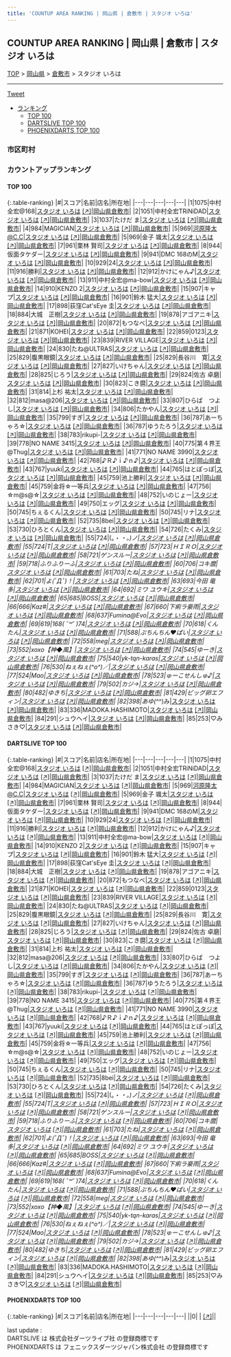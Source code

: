 ```yaml
---
title: 'COUNTUP AREA RANKING | 岡山県 | 倉敷市 | スタジオ いろは'
---
```

## COUNTUP AREA RANKING | 岡山県 | 倉敷市 | スタジオ いろは

[TOP](/darts/rank/) > [岡山県](/darts/rank/岡山県/) > [倉敷市](/darts/rank/岡山県/倉敷市/) > スタジオ いろは

___

<a href="https://twitter.com/share?ref_src=twsrc%5Etfw" data-text="COUNTUP AREA RANKING | 岡山県倉敷市スタジオ いろは" class="twitter-share-button" data-hashtags="DARTSLIVE,PHOENIXDARTS,darts,ダーツ" data-show-count="false">Tweet</a>

* [ランキング](#カウントアップランキング)
    * [TOP 100](#top-100)
    * [DARTSLIVE TOP 100](#dartslive-top-100)
    * [PHOENIXDARTS TOP 100](#phoenixdarts-top-100)

### 市区町村

<ul>

</ul>

### カウントアップランキング

#### TOP 100



{:.table-ranking}
|#|スコア|名前|店名|所在地|
|---|---|---|---|---|
|1|1075|<span class="rank-name-dl">中村全宏@168</span>|<a href="/darts/rank/shops/ce1db34ad1d59658fec1ae84bb28bd87.html">スタジオ いろは</a> <a href="https://search.dartslive.com/jp/shop/ce1db34ad1d59658fec1ae84bb28bd87">[↗]</a>|<a href="/darts/rank/岡山県/倉敷市">岡山県倉敷市</a>|
|2|1051|<span class="rank-name-dl">中村全宏TRiNiDAD</span>|<a href="/darts/rank/shops/ce1db34ad1d59658fec1ae84bb28bd87.html">スタジオ いろは</a> <a href="https://search.dartslive.com/jp/shop/ce1db34ad1d59658fec1ae84bb28bd87">[↗]</a>|<a href="/darts/rank/岡山県/倉敷市">岡山県倉敷市</a>|
|3|1037|<span class="rank-name-dl">たけだ ま</span>|<a href="/darts/rank/shops/ce1db34ad1d59658fec1ae84bb28bd87.html">スタジオ いろは</a> <a href="https://search.dartslive.com/jp/shop/ce1db34ad1d59658fec1ae84bb28bd87">[↗]</a>|<a href="/darts/rank/岡山県/倉敷市">岡山県倉敷市</a>|
|4|984|<span class="rank-name-dl">MAGICIAN</span>|<a href="/darts/rank/shops/ce1db34ad1d59658fec1ae84bb28bd87.html">スタジオ いろは</a> <a href="https://search.dartslive.com/jp/shop/ce1db34ad1d59658fec1ae84bb28bd87">[↗]</a>|<a href="/darts/rank/岡山県/倉敷市">岡山県倉敷市</a>|
|5|969|<span class="rank-name-dl">河原隆太@C.C</span>|<a href="/darts/rank/shops/ce1db34ad1d59658fec1ae84bb28bd87.html">スタジオ いろは</a> <a href="https://search.dartslive.com/jp/shop/ce1db34ad1d59658fec1ae84bb28bd87">[↗]</a>|<a href="/darts/rank/岡山県/倉敷市">岡山県倉敷市</a>|
|5|969|<span class="rank-name-dl">金子 颯太</span>|<a href="/darts/rank/shops/ce1db34ad1d59658fec1ae84bb28bd87.html">スタジオ いろは</a> <a href="https://search.dartslive.com/jp/shop/ce1db34ad1d59658fec1ae84bb28bd87">[↗]</a>|<a href="/darts/rank/岡山県/倉敷市">岡山県倉敷市</a>|
|7|961|<span class="rank-name-dl">栗林 賢司</span>|<a href="/darts/rank/shops/ce1db34ad1d59658fec1ae84bb28bd87.html">スタジオ いろは</a> <a href="https://search.dartslive.com/jp/shop/ce1db34ad1d59658fec1ae84bb28bd87">[↗]</a>|<a href="/darts/rank/岡山県/倉敷市">岡山県倉敷市</a>|
|8|944|<span class="rank-name-dl">仮面タケダー</span>|<a href="/darts/rank/shops/ce1db34ad1d59658fec1ae84bb28bd87.html">スタジオ いろは</a> <a href="https://search.dartslive.com/jp/shop/ce1db34ad1d59658fec1ae84bb28bd87">[↗]</a>|<a href="/darts/rank/岡山県/倉敷市">岡山県倉敷市</a>|
|9|941|<span class="rank-name-dl">DMC 168のM</span>|<a href="/darts/rank/shops/ce1db34ad1d59658fec1ae84bb28bd87.html">スタジオ いろは</a> <a href="https://search.dartslive.com/jp/shop/ce1db34ad1d59658fec1ae84bb28bd87">[↗]</a>|<a href="/darts/rank/岡山県/倉敷市">岡山県倉敷市</a>|
|10|929|<span class="rank-name-dl">24</span>|<a href="/darts/rank/shops/ce1db34ad1d59658fec1ae84bb28bd87.html">スタジオ いろは</a> <a href="https://search.dartslive.com/jp/shop/ce1db34ad1d59658fec1ae84bb28bd87">[↗]</a>|<a href="/darts/rank/岡山県/倉敷市">岡山県倉敷市</a>|
|11|916|<span class="rank-name-dl">勝利</span>|<a href="/darts/rank/shops/ce1db34ad1d59658fec1ae84bb28bd87.html">スタジオ いろは</a> <a href="https://search.dartslive.com/jp/shop/ce1db34ad1d59658fec1ae84bb28bd87">[↗]</a>|<a href="/darts/rank/岡山県/倉敷市">岡山県倉敷市</a>|
|12|912|<span class="rank-name-dl">かけにゃん♪</span>|<a href="/darts/rank/shops/ce1db34ad1d59658fec1ae84bb28bd87.html">スタジオ いろは</a> <a href="https://search.dartslive.com/jp/shop/ce1db34ad1d59658fec1ae84bb28bd87">[↗]</a>|<a href="/darts/rank/岡山県/倉敷市">岡山県倉敷市</a>|
|13|911|<span class="rank-name-dl">中村全宏@ma-bow</span>|<a href="/darts/rank/shops/ce1db34ad1d59658fec1ae84bb28bd87.html">スタジオ いろは</a> <a href="https://search.dartslive.com/jp/shop/ce1db34ad1d59658fec1ae84bb28bd87">[↗]</a>|<a href="/darts/rank/岡山県/倉敷市">岡山県倉敷市</a>|
|14|910|<span class="rank-name-dl">KENZO 2</span>|<a href="/darts/rank/shops/ce1db34ad1d59658fec1ae84bb28bd87.html">スタジオ いろは</a> <a href="https://search.dartslive.com/jp/shop/ce1db34ad1d59658fec1ae84bb28bd87">[↗]</a>|<a href="/darts/rank/岡山県/倉敷市">岡山県倉敷市</a>|
|15|907|<span class="rank-name-dl">キャプ</span>|<a href="/darts/rank/shops/ce1db34ad1d59658fec1ae84bb28bd87.html">スタジオ いろは</a> <a href="https://search.dartslive.com/jp/shop/ce1db34ad1d59658fec1ae84bb28bd87">[↗]</a>|<a href="/darts/rank/岡山県/倉敷市">岡山県倉敷市</a>|
|16|901|<span class="rank-name-dl">鈴木 猛大</span>|<a href="/darts/rank/shops/ce1db34ad1d59658fec1ae84bb28bd87.html">スタジオ いろは</a> <a href="https://search.dartslive.com/jp/shop/ce1db34ad1d59658fec1ae84bb28bd87">[↗]</a>|<a href="/darts/rank/岡山県/倉敷市">岡山県倉敷市</a>|
|17|898|<span class="rank-name-dl">荻窪Cat&#x27;sEye 圭</span>|<a href="/darts/rank/shops/ce1db34ad1d59658fec1ae84bb28bd87.html">スタジオ いろは</a> <a href="https://search.dartslive.com/jp/shop/ce1db34ad1d59658fec1ae84bb28bd87">[↗]</a>|<a href="/darts/rank/岡山県/倉敷市">岡山県倉敷市</a>|
|18|884|<span class="rank-name-dl">大城　正樹</span>|<a href="/darts/rank/shops/ce1db34ad1d59658fec1ae84bb28bd87.html">スタジオ いろは</a> <a href="https://search.dartslive.com/jp/shop/ce1db34ad1d59658fec1ae84bb28bd87">[↗]</a>|<a href="/darts/rank/岡山県/倉敷市">岡山県倉敷市</a>|
|19|878|<span class="rank-name-dl">アゴアニキ</span>|<a href="/darts/rank/shops/ce1db34ad1d59658fec1ae84bb28bd87.html">スタジオ いろは</a> <a href="https://search.dartslive.com/jp/shop/ce1db34ad1d59658fec1ae84bb28bd87">[↗]</a>|<a href="/darts/rank/岡山県/倉敷市">岡山県倉敷市</a>|
|20|872|<span class="rank-name-dl">もつなべ</span>|<a href="/darts/rank/shops/ce1db34ad1d59658fec1ae84bb28bd87.html">スタジオ いろは</a> <a href="https://search.dartslive.com/jp/shop/ce1db34ad1d59658fec1ae84bb28bd87">[↗]</a>|<a href="/darts/rank/岡山県/倉敷市">岡山県倉敷市</a>|
|21|871|<span class="rank-name-dl">KOHEI</span>|<a href="/darts/rank/shops/ce1db34ad1d59658fec1ae84bb28bd87.html">スタジオ いろは</a> <a href="https://search.dartslive.com/jp/shop/ce1db34ad1d59658fec1ae84bb28bd87">[↗]</a>|<a href="/darts/rank/岡山県/倉敷市">岡山県倉敷市</a>|
|22|859|<span class="rank-name-dl">0123</span>|<a href="/darts/rank/shops/ce1db34ad1d59658fec1ae84bb28bd87.html">スタジオ いろは</a> <a href="https://search.dartslive.com/jp/shop/ce1db34ad1d59658fec1ae84bb28bd87">[↗]</a>|<a href="/darts/rank/岡山県/倉敷市">岡山県倉敷市</a>|
|23|839|<span class="rank-name-dl">RIVER VILLAGE</span>|<a href="/darts/rank/shops/ce1db34ad1d59658fec1ae84bb28bd87.html">スタジオ いろは</a> <a href="https://search.dartslive.com/jp/shop/ce1db34ad1d59658fec1ae84bb28bd87">[↗]</a>|<a href="/darts/rank/岡山県/倉敷市">岡山県倉敷市</a>|
|24|830|<span class="rank-name-dl">たね@ULTRAS</span>|<a href="/darts/rank/shops/ce1db34ad1d59658fec1ae84bb28bd87.html">スタジオ いろは</a> <a href="https://search.dartslive.com/jp/shop/ce1db34ad1d59658fec1ae84bb28bd87">[↗]</a>|<a href="/darts/rank/岡山県/倉敷市">岡山県倉敷市</a>|
|25|829|<span class="rank-name-dl">腹黒眼鏡</span>|<a href="/darts/rank/shops/ce1db34ad1d59658fec1ae84bb28bd87.html">スタジオ いろは</a> <a href="https://search.dartslive.com/jp/shop/ce1db34ad1d59658fec1ae84bb28bd87">[↗]</a>|<a href="/darts/rank/岡山県/倉敷市">岡山県倉敷市</a>|
|25|829|<span class="rank-name-dl">長谷川　寛</span>|<a href="/darts/rank/shops/ce1db34ad1d59658fec1ae84bb28bd87.html">スタジオ いろは</a> <a href="https://search.dartslive.com/jp/shop/ce1db34ad1d59658fec1ae84bb28bd87">[↗]</a>|<a href="/darts/rank/岡山県/倉敷市">岡山県倉敷市</a>|
|27|827|<span class="rank-name-dl">いけちゃん</span>|<a href="/darts/rank/shops/ce1db34ad1d59658fec1ae84bb28bd87.html">スタジオ いろは</a> <a href="https://search.dartslive.com/jp/shop/ce1db34ad1d59658fec1ae84bb28bd87">[↗]</a>|<a href="/darts/rank/岡山県/倉敷市">岡山県倉敷市</a>|
|28|825|<span class="rank-name-dl">じろう</span>|<a href="/darts/rank/shops/ce1db34ad1d59658fec1ae84bb28bd87.html">スタジオ いろは</a> <a href="https://search.dartslive.com/jp/shop/ce1db34ad1d59658fec1ae84bb28bd87">[↗]</a>|<a href="/darts/rank/岡山県/倉敷市">岡山県倉敷市</a>|
|29|824|<span class="rank-name-dl">佐古 卓磨</span>|<a href="/darts/rank/shops/ce1db34ad1d59658fec1ae84bb28bd87.html">スタジオ いろは</a> <a href="https://search.dartslive.com/jp/shop/ce1db34ad1d59658fec1ae84bb28bd87">[↗]</a>|<a href="/darts/rank/岡山県/倉敷市">岡山県倉敷市</a>|
|30|823|<span class="rank-name-dl">こき麿</span>|<a href="/darts/rank/shops/ce1db34ad1d59658fec1ae84bb28bd87.html">スタジオ いろは</a> <a href="https://search.dartslive.com/jp/shop/ce1db34ad1d59658fec1ae84bb28bd87">[↗]</a>|<a href="/darts/rank/岡山県/倉敷市">岡山県倉敷市</a>|
|31|814|<span class="rank-name-dl">上杉 祐太</span>|<a href="/darts/rank/shops/ce1db34ad1d59658fec1ae84bb28bd87.html">スタジオ いろは</a> <a href="https://search.dartslive.com/jp/shop/ce1db34ad1d59658fec1ae84bb28bd87">[↗]</a>|<a href="/darts/rank/岡山県/倉敷市">岡山県倉敷市</a>|
|32|812|<span class="rank-name-dl">masa@206</span>|<a href="/darts/rank/shops/ce1db34ad1d59658fec1ae84bb28bd87.html">スタジオ いろは</a> <a href="https://search.dartslive.com/jp/shop/ce1db34ad1d59658fec1ae84bb28bd87">[↗]</a>|<a href="/darts/rank/岡山県/倉敷市">岡山県倉敷市</a>|
|33|807|<span class="rank-name-dl">ひらば　つよし</span>|<a href="/darts/rank/shops/ce1db34ad1d59658fec1ae84bb28bd87.html">スタジオ いろは</a> <a href="https://search.dartslive.com/jp/shop/ce1db34ad1d59658fec1ae84bb28bd87">[↗]</a>|<a href="/darts/rank/岡山県/倉敷市">岡山県倉敷市</a>|
|34|806|<span class="rank-name-dl">たかやん</span>|<a href="/darts/rank/shops/ce1db34ad1d59658fec1ae84bb28bd87.html">スタジオ いろは</a> <a href="https://search.dartslive.com/jp/shop/ce1db34ad1d59658fec1ae84bb28bd87">[↗]</a>|<a href="/darts/rank/岡山県/倉敷市">岡山県倉敷市</a>|
|35|799|<span class="rank-name-dl">すぎ</span>|<a href="/darts/rank/shops/ce1db34ad1d59658fec1ae84bb28bd87.html">スタジオ いろは</a> <a href="https://search.dartslive.com/jp/shop/ce1db34ad1d59658fec1ae84bb28bd87">[↗]</a>|<a href="/darts/rank/岡山県/倉敷市">岡山県倉敷市</a>|
|36|787|<span class="rank-name-dl">あーちゃろ☆</span>|<a href="/darts/rank/shops/ce1db34ad1d59658fec1ae84bb28bd87.html">スタジオ いろは</a> <a href="https://search.dartslive.com/jp/shop/ce1db34ad1d59658fec1ae84bb28bd87">[↗]</a>|<a href="/darts/rank/岡山県/倉敷市">岡山県倉敷市</a>|
|36|787|<span class="rank-name-dl">ゆうたろう</span>|<a href="/darts/rank/shops/ce1db34ad1d59658fec1ae84bb28bd87.html">スタジオ いろは</a> <a href="https://search.dartslive.com/jp/shop/ce1db34ad1d59658fec1ae84bb28bd87">[↗]</a>|<a href="/darts/rank/岡山県/倉敷市">岡山県倉敷市</a>|
|38|783|<span class="rank-name-dl">rikupi-</span>|<a href="/darts/rank/shops/ce1db34ad1d59658fec1ae84bb28bd87.html">スタジオ いろは</a> <a href="https://search.dartslive.com/jp/shop/ce1db34ad1d59658fec1ae84bb28bd87">[↗]</a>|<a href="/darts/rank/岡山県/倉敷市">岡山県倉敷市</a>|
|39|778|<span class="rank-name-dl">NO NAME 3415</span>|<a href="/darts/rank/shops/ce1db34ad1d59658fec1ae84bb28bd87.html">スタジオ いろは</a> <a href="https://search.dartslive.com/jp/shop/ce1db34ad1d59658fec1ae84bb28bd87">[↗]</a>|<a href="/darts/rank/岡山県/倉敷市">岡山県倉敷市</a>|
|40|775|<span class="rank-name-dl">第４界王@Thug</span>|<a href="/darts/rank/shops/ce1db34ad1d59658fec1ae84bb28bd87.html">スタジオ いろは</a> <a href="https://search.dartslive.com/jp/shop/ce1db34ad1d59658fec1ae84bb28bd87">[↗]</a>|<a href="/darts/rank/岡山県/倉敷市">岡山県倉敷市</a>|
|41|771|<span class="rank-name-dl">NO NAME 3990</span>|<a href="/darts/rank/shops/ce1db34ad1d59658fec1ae84bb28bd87.html">スタジオ いろは</a> <a href="https://search.dartslive.com/jp/shop/ce1db34ad1d59658fec1ae84bb28bd87">[↗]</a>|<a href="/darts/rank/岡山県/倉敷市">岡山県倉敷市</a>|
|42|768|<span class="rank-name-dl">♪Ｒ♪ｉ♪ｎ♪</span>|<a href="/darts/rank/shops/ce1db34ad1d59658fec1ae84bb28bd87.html">スタジオ いろは</a> <a href="https://search.dartslive.com/jp/shop/ce1db34ad1d59658fec1ae84bb28bd87">[↗]</a>|<a href="/darts/rank/岡山県/倉敷市">岡山県倉敷市</a>|
|43|767|<span class="rank-name-dl">yuuki</span>|<a href="/darts/rank/shops/ce1db34ad1d59658fec1ae84bb28bd87.html">スタジオ いろは</a> <a href="https://search.dartslive.com/jp/shop/ce1db34ad1d59658fec1ae84bb28bd87">[↗]</a>|<a href="/darts/rank/岡山県/倉敷市">岡山県倉敷市</a>|
|44|765|<span class="rank-name-dl">はとぽっぽ</span>|<a href="/darts/rank/shops/ce1db34ad1d59658fec1ae84bb28bd87.html">スタジオ いろは</a> <a href="https://search.dartslive.com/jp/shop/ce1db34ad1d59658fec1ae84bb28bd87">[↗]</a>|<a href="/darts/rank/岡山県/倉敷市">岡山県倉敷市</a>|
|45|759|<span class="rank-name-dl">池上勝利</span>|<a href="/darts/rank/shops/ce1db34ad1d59658fec1ae84bb28bd87.html">スタジオ いろは</a> <a href="https://search.dartslive.com/jp/shop/ce1db34ad1d59658fec1ae84bb28bd87">[↗]</a>|<a href="/darts/rank/岡山県/倉敷市">岡山県倉敷市</a>|
|45|759|<span class="rank-name-dl">金将☆一等兵</span>|<a href="/darts/rank/shops/ce1db34ad1d59658fec1ae84bb28bd87.html">スタジオ いろは</a> <a href="https://search.dartslive.com/jp/shop/ce1db34ad1d59658fec1ae84bb28bd87">[↗]</a>|<a href="/darts/rank/岡山県/倉敷市">岡山県倉敷市</a>|
|47|756|<span class="rank-name-dl">☆m@s@☆</span>|<a href="/darts/rank/shops/ce1db34ad1d59658fec1ae84bb28bd87.html">スタジオ いろは</a> <a href="https://search.dartslive.com/jp/shop/ce1db34ad1d59658fec1ae84bb28bd87">[↗]</a>|<a href="/darts/rank/岡山県/倉敷市">岡山県倉敷市</a>|
|48|752|<span class="rank-name-dl">いのじょー</span>|<a href="/darts/rank/shops/ce1db34ad1d59658fec1ae84bb28bd87.html">スタジオ いろは</a> <a href="https://search.dartslive.com/jp/shop/ce1db34ad1d59658fec1ae84bb28bd87">[↗]</a>|<a href="/darts/rank/岡山県/倉敷市">岡山県倉敷市</a>|
|49|750|<span class="rank-name-dl">エッグ</span>|<a href="/darts/rank/shops/ce1db34ad1d59658fec1ae84bb28bd87.html">スタジオ いろは</a> <a href="https://search.dartslive.com/jp/shop/ce1db34ad1d59658fec1ae84bb28bd87">[↗]</a>|<a href="/darts/rank/岡山県/倉敷市">岡山県倉敷市</a>|
|50|745|<span class="rank-name-dl">ちぇるくん</span>|<a href="/darts/rank/shops/ce1db34ad1d59658fec1ae84bb28bd87.html">スタジオ いろは</a> <a href="https://search.dartslive.com/jp/shop/ce1db34ad1d59658fec1ae84bb28bd87">[↗]</a>|<a href="/darts/rank/岡山県/倉敷市">岡山県倉敷市</a>|
|50|745|<span class="rank-name-dl">リナ</span>|<a href="/darts/rank/shops/ce1db34ad1d59658fec1ae84bb28bd87.html">スタジオ いろは</a> <a href="https://search.dartslive.com/jp/shop/ce1db34ad1d59658fec1ae84bb28bd87">[↗]</a>|<a href="/darts/rank/岡山県/倉敷市">岡山県倉敷市</a>|
|52|735|<span class="rank-name-dl">8bei</span>|<a href="/darts/rank/shops/ce1db34ad1d59658fec1ae84bb28bd87.html">スタジオ いろは</a> <a href="https://search.dartslive.com/jp/shop/ce1db34ad1d59658fec1ae84bb28bd87">[↗]</a>|<a href="/darts/rank/岡山県/倉敷市">岡山県倉敷市</a>|
|53|730|<span class="rank-name-dl">ひろとくん</span>|<a href="/darts/rank/shops/ce1db34ad1d59658fec1ae84bb28bd87.html">スタジオ いろは</a> <a href="https://search.dartslive.com/jp/shop/ce1db34ad1d59658fec1ae84bb28bd87">[↗]</a>|<a href="/darts/rank/岡山県/倉敷市">岡山県倉敷市</a>|
|54|726|<span class="rank-name-dl">たくみ</span>|<a href="/darts/rank/shops/ce1db34ad1d59658fec1ae84bb28bd87.html">スタジオ いろは</a> <a href="https://search.dartslive.com/jp/shop/ce1db34ad1d59658fec1ae84bb28bd87">[↗]</a>|<a href="/darts/rank/岡山県/倉敷市">岡山県倉敷市</a>|
|55|724|<span class="rank-name-dl">(。・_・。)ノ</span>|<a href="/darts/rank/shops/ce1db34ad1d59658fec1ae84bb28bd87.html">スタジオ いろは</a> <a href="https://search.dartslive.com/jp/shop/ce1db34ad1d59658fec1ae84bb28bd87">[↗]</a>|<a href="/darts/rank/岡山県/倉敷市">岡山県倉敷市</a>|
|55|724|<span class="rank-name-dl">T</span>|<a href="/darts/rank/shops/ce1db34ad1d59658fec1ae84bb28bd87.html">スタジオ いろは</a> <a href="https://search.dartslive.com/jp/shop/ce1db34ad1d59658fec1ae84bb28bd87">[↗]</a>|<a href="/darts/rank/岡山県/倉敷市">岡山県倉敷市</a>|
|57|723|<span class="rank-name-dl">ＨＩＲＯ</span>|<a href="/darts/rank/shops/ce1db34ad1d59658fec1ae84bb28bd87.html">スタジオ いろは</a> <a href="https://search.dartslive.com/jp/shop/ce1db34ad1d59658fec1ae84bb28bd87">[↗]</a>|<a href="/darts/rank/岡山県/倉敷市">岡山県倉敷市</a>|
|58|721|<span class="rank-name-dl">ゲンスルー</span>|<a href="/darts/rank/shops/ce1db34ad1d59658fec1ae84bb28bd87.html">スタジオ いろは</a> <a href="https://search.dartslive.com/jp/shop/ce1db34ad1d59658fec1ae84bb28bd87">[↗]</a>|<a href="/darts/rank/岡山県/倉敷市">岡山県倉敷市</a>|
|59|718|<span class="rank-name-dl">ふりふりーふ</span>|<a href="/darts/rank/shops/ce1db34ad1d59658fec1ae84bb28bd87.html">スタジオ いろは</a> <a href="https://search.dartslive.com/jp/shop/ce1db34ad1d59658fec1ae84bb28bd87">[↗]</a>|<a href="/darts/rank/岡山県/倉敷市">岡山県倉敷市</a>|
|60|706|<span class="rank-name-dl">コキ麿</span>|<a href="/darts/rank/shops/ce1db34ad1d59658fec1ae84bb28bd87.html">スタジオ いろは</a> <a href="https://search.dartslive.com/jp/shop/ce1db34ad1d59658fec1ae84bb28bd87">[↗]</a>|<a href="/darts/rank/岡山県/倉敷市">岡山県倉敷市</a>|
|61|703|<span class="rank-name-dl">たね</span>|<a href="/darts/rank/shops/ce1db34ad1d59658fec1ae84bb28bd87.html">スタジオ いろは</a> <a href="https://search.dartslive.com/jp/shop/ce1db34ad1d59658fec1ae84bb28bd87">[↗]</a>|<a href="/darts/rank/岡山県/倉敷市">岡山県倉敷市</a>|
|62|701|<span class="rank-name-dl">よ(ﾟДﾟ)！</span>|<a href="/darts/rank/shops/ce1db34ad1d59658fec1ae84bb28bd87.html">スタジオ いろは</a> <a href="https://search.dartslive.com/jp/shop/ce1db34ad1d59658fec1ae84bb28bd87">[↗]</a>|<a href="/darts/rank/岡山県/倉敷市">岡山県倉敷市</a>|
|63|693|<span class="rank-name-dl">今田 竜多</span>|<a href="/darts/rank/shops/ce1db34ad1d59658fec1ae84bb28bd87.html">スタジオ いろは</a> <a href="https://search.dartslive.com/jp/shop/ce1db34ad1d59658fec1ae84bb28bd87">[↗]</a>|<a href="/darts/rank/岡山県/倉敷市">岡山県倉敷市</a>|
|64|692|<span class="rank-name-dl">ミワ ユウキ</span>|<a href="/darts/rank/shops/ce1db34ad1d59658fec1ae84bb28bd87.html">スタジオ いろは</a> <a href="https://search.dartslive.com/jp/shop/ce1db34ad1d59658fec1ae84bb28bd87">[↗]</a>|<a href="/darts/rank/岡山県/倉敷市">岡山県倉敷市</a>|
|65|685|<span class="rank-name-dl">BOSS</span>|<a href="/darts/rank/shops/ce1db34ad1d59658fec1ae84bb28bd87.html">スタジオ いろは</a> <a href="https://search.dartslive.com/jp/shop/ce1db34ad1d59658fec1ae84bb28bd87">[↗]</a>|<a href="/darts/rank/岡山県/倉敷市">岡山県倉敷市</a>|
|66|666|<span class="rank-name-dl">Kaz#</span>|<a href="/darts/rank/shops/ce1db34ad1d59658fec1ae84bb28bd87.html">スタジオ いろは</a> <a href="https://search.dartslive.com/jp/shop/ce1db34ad1d59658fec1ae84bb28bd87">[↗]</a>|<a href="/darts/rank/岡山県/倉敷市">岡山県倉敷市</a>|
|67|660|<span class="rank-name-dl">下痢ラ豪雨</span>|<a href="/darts/rank/shops/ce1db34ad1d59658fec1ae84bb28bd87.html">スタジオ いろは</a> <a href="https://search.dartslive.com/jp/shop/ce1db34ad1d59658fec1ae84bb28bd87">[↗]</a>|<a href="/darts/rank/岡山県/倉敷市">岡山県倉敷市</a>|
|68|637|<span class="rank-name-dl">Fumina@Evo</span>|<a href="/darts/rank/shops/ce1db34ad1d59658fec1ae84bb28bd87.html">スタジオ いろは</a> <a href="https://search.dartslive.com/jp/shop/ce1db34ad1d59658fec1ae84bb28bd87">[↗]</a>|<a href="/darts/rank/岡山県/倉敷市">岡山県倉敷市</a>|
|69|619|<span class="rank-name-dl">168( ˘꒳˘ )74</span>|<a href="/darts/rank/shops/ce1db34ad1d59658fec1ae84bb28bd87.html">スタジオ いろは</a> <a href="https://search.dartslive.com/jp/shop/ce1db34ad1d59658fec1ae84bb28bd87">[↗]</a>|<a href="/darts/rank/岡山県/倉敷市">岡山県倉敷市</a>|
|70|618|<span class="rank-name-dl">くんたん</span>|<a href="/darts/rank/shops/ce1db34ad1d59658fec1ae84bb28bd87.html">スタジオ いろは</a> <a href="https://search.dartslive.com/jp/shop/ce1db34ad1d59658fec1ae84bb28bd87">[↗]</a>|<a href="/darts/rank/岡山県/倉敷市">岡山県倉敷市</a>|
|71|588|<span class="rank-name-dl">ぷちんちん♥ぱい</span>|<a href="/darts/rank/shops/ce1db34ad1d59658fec1ae84bb28bd87.html">スタジオ いろは</a> <a href="https://search.dartslive.com/jp/shop/ce1db34ad1d59658fec1ae84bb28bd87">[↗]</a>|<a href="/darts/rank/岡山県/倉敷市">岡山県倉敷市</a>|
|72|558|<span class="rank-name-dl">meg</span>|<a href="/darts/rank/shops/ce1db34ad1d59658fec1ae84bb28bd87.html">スタジオ いろは</a> <a href="https://search.dartslive.com/jp/shop/ce1db34ad1d59658fec1ae84bb28bd87">[↗]</a>|<a href="/darts/rank/岡山県/倉敷市">岡山県倉敷市</a>|
|73|552|<span class="rank-name-dl">xoxo【神◆風】</span>|<a href="/darts/rank/shops/ce1db34ad1d59658fec1ae84bb28bd87.html">スタジオ いろは</a> <a href="https://search.dartslive.com/jp/shop/ce1db34ad1d59658fec1ae84bb28bd87">[↗]</a>|<a href="/darts/rank/岡山県/倉敷市">岡山県倉敷市</a>|
|74|545|<span class="rank-name-dl">ゆーき</span>|<a href="/darts/rank/shops/ce1db34ad1d59658fec1ae84bb28bd87.html">スタジオ いろは</a> <a href="https://search.dartslive.com/jp/shop/ce1db34ad1d59658fec1ae84bb28bd87">[↗]</a>|<a href="/darts/rank/岡山県/倉敷市">岡山県倉敷市</a>|
|75|540|<span class="rank-name-dl">yk-tqn-karas</span>|<a href="/darts/rank/shops/ce1db34ad1d59658fec1ae84bb28bd87.html">スタジオ いろは</a> <a href="https://search.dartslive.com/jp/shop/ce1db34ad1d59658fec1ae84bb28bd87">[↗]</a>|<a href="/darts/rank/岡山県/倉敷市">岡山県倉敷市</a>|
|76|530|<span class="rank-name-dl">ねぇねぇ(^o^)／</span>|<a href="/darts/rank/shops/ce1db34ad1d59658fec1ae84bb28bd87.html">スタジオ いろは</a> <a href="https://search.dartslive.com/jp/shop/ce1db34ad1d59658fec1ae84bb28bd87">[↗]</a>|<a href="/darts/rank/岡山県/倉敷市">岡山県倉敷市</a>|
|77|524|<span class="rank-name-dl">Mao</span>|<a href="/darts/rank/shops/ce1db34ad1d59658fec1ae84bb28bd87.html">スタジオ いろは</a> <a href="https://search.dartslive.com/jp/shop/ce1db34ad1d59658fec1ae84bb28bd87">[↗]</a>|<a href="/darts/rank/岡山県/倉敷市">岡山県倉敷市</a>|
|78|523|<span class="rank-name-dl">ゅーこせんしゅ♪</span>|<a href="/darts/rank/shops/ce1db34ad1d59658fec1ae84bb28bd87.html">スタジオ いろは</a> <a href="https://search.dartslive.com/jp/shop/ce1db34ad1d59658fec1ae84bb28bd87">[↗]</a>|<a href="/darts/rank/岡山県/倉敷市">岡山県倉敷市</a>|
|79|502|<span class="rank-name-dl">カジ→</span>|<a href="/darts/rank/shops/ce1db34ad1d59658fec1ae84bb28bd87.html">スタジオ いろは</a> <a href="https://search.dartslive.com/jp/shop/ce1db34ad1d59658fec1ae84bb28bd87">[↗]</a>|<a href="/darts/rank/岡山県/倉敷市">岡山県倉敷市</a>|
|80|482|<span class="rank-name-dl">ゆきち</span>|<a href="/darts/rank/shops/ce1db34ad1d59658fec1ae84bb28bd87.html">スタジオ いろは</a> <a href="https://search.dartslive.com/jp/shop/ce1db34ad1d59658fec1ae84bb28bd87">[↗]</a>|<a href="/darts/rank/岡山県/倉敷市">岡山県倉敷市</a>|
|81|429|<span class="rank-name-dl">ビッグ卵エフィン</span>|<a href="/darts/rank/shops/ce1db34ad1d59658fec1ae84bb28bd87.html">スタジオ いろは</a> <a href="https://search.dartslive.com/jp/shop/ce1db34ad1d59658fec1ae84bb28bd87">[↗]</a>|<a href="/darts/rank/岡山県/倉敷市">岡山県倉敷市</a>|
|82|398|<span class="rank-name-dl">あゆ(^_^)み</span>|<a href="/darts/rank/shops/ce1db34ad1d59658fec1ae84bb28bd87.html">スタジオ いろは</a> <a href="https://search.dartslive.com/jp/shop/ce1db34ad1d59658fec1ae84bb28bd87">[↗]</a>|<a href="/darts/rank/岡山県/倉敷市">岡山県倉敷市</a>|
|83|336|<span class="rank-name-dl">MADOKA.HASHIMOTO</span>|<a href="/darts/rank/shops/ce1db34ad1d59658fec1ae84bb28bd87.html">スタジオ いろは</a> <a href="https://search.dartslive.com/jp/shop/ce1db34ad1d59658fec1ae84bb28bd87">[↗]</a>|<a href="/darts/rank/岡山県/倉敷市">岡山県倉敷市</a>|
|84|291|<span class="rank-name-dl">シュウヘイ</span>|<a href="/darts/rank/shops/ce1db34ad1d59658fec1ae84bb28bd87.html">スタジオ いろは</a> <a href="https://search.dartslive.com/jp/shop/ce1db34ad1d59658fec1ae84bb28bd87">[↗]</a>|<a href="/darts/rank/岡山県/倉敷市">岡山県倉敷市</a>|
|85|253|<span class="rank-name-dl">♡みさき♡</span>|<a href="/darts/rank/shops/ce1db34ad1d59658fec1ae84bb28bd87.html">スタジオ いろは</a> <a href="https://search.dartslive.com/jp/shop/ce1db34ad1d59658fec1ae84bb28bd87">[↗]</a>|<a href="/darts/rank/岡山県/倉敷市">岡山県倉敷市</a>|


#### DARTSLIVE TOP 100



{:.table-ranking}
|#|スコア|名前|店名|所在地|
|---|---|---|---|---|
|1|1075|<span class="rank-name-dl">中村全宏@168</span>|<a href="/darts/rank/shops/ce1db34ad1d59658fec1ae84bb28bd87.html">スタジオ いろは</a> <a href="https://search.dartslive.com/jp/shop/ce1db34ad1d59658fec1ae84bb28bd87">[↗]</a>|<a href="/darts/rank/岡山県/倉敷市">岡山県倉敷市</a>|
|2|1051|<span class="rank-name-dl">中村全宏TRiNiDAD</span>|<a href="/darts/rank/shops/ce1db34ad1d59658fec1ae84bb28bd87.html">スタジオ いろは</a> <a href="https://search.dartslive.com/jp/shop/ce1db34ad1d59658fec1ae84bb28bd87">[↗]</a>|<a href="/darts/rank/岡山県/倉敷市">岡山県倉敷市</a>|
|3|1037|<span class="rank-name-dl">たけだ ま</span>|<a href="/darts/rank/shops/ce1db34ad1d59658fec1ae84bb28bd87.html">スタジオ いろは</a> <a href="https://search.dartslive.com/jp/shop/ce1db34ad1d59658fec1ae84bb28bd87">[↗]</a>|<a href="/darts/rank/岡山県/倉敷市">岡山県倉敷市</a>|
|4|984|<span class="rank-name-dl">MAGICIAN</span>|<a href="/darts/rank/shops/ce1db34ad1d59658fec1ae84bb28bd87.html">スタジオ いろは</a> <a href="https://search.dartslive.com/jp/shop/ce1db34ad1d59658fec1ae84bb28bd87">[↗]</a>|<a href="/darts/rank/岡山県/倉敷市">岡山県倉敷市</a>|
|5|969|<span class="rank-name-dl">河原隆太@C.C</span>|<a href="/darts/rank/shops/ce1db34ad1d59658fec1ae84bb28bd87.html">スタジオ いろは</a> <a href="https://search.dartslive.com/jp/shop/ce1db34ad1d59658fec1ae84bb28bd87">[↗]</a>|<a href="/darts/rank/岡山県/倉敷市">岡山県倉敷市</a>|
|5|969|<span class="rank-name-dl">金子 颯太</span>|<a href="/darts/rank/shops/ce1db34ad1d59658fec1ae84bb28bd87.html">スタジオ いろは</a> <a href="https://search.dartslive.com/jp/shop/ce1db34ad1d59658fec1ae84bb28bd87">[↗]</a>|<a href="/darts/rank/岡山県/倉敷市">岡山県倉敷市</a>|
|7|961|<span class="rank-name-dl">栗林 賢司</span>|<a href="/darts/rank/shops/ce1db34ad1d59658fec1ae84bb28bd87.html">スタジオ いろは</a> <a href="https://search.dartslive.com/jp/shop/ce1db34ad1d59658fec1ae84bb28bd87">[↗]</a>|<a href="/darts/rank/岡山県/倉敷市">岡山県倉敷市</a>|
|8|944|<span class="rank-name-dl">仮面タケダー</span>|<a href="/darts/rank/shops/ce1db34ad1d59658fec1ae84bb28bd87.html">スタジオ いろは</a> <a href="https://search.dartslive.com/jp/shop/ce1db34ad1d59658fec1ae84bb28bd87">[↗]</a>|<a href="/darts/rank/岡山県/倉敷市">岡山県倉敷市</a>|
|9|941|<span class="rank-name-dl">DMC 168のM</span>|<a href="/darts/rank/shops/ce1db34ad1d59658fec1ae84bb28bd87.html">スタジオ いろは</a> <a href="https://search.dartslive.com/jp/shop/ce1db34ad1d59658fec1ae84bb28bd87">[↗]</a>|<a href="/darts/rank/岡山県/倉敷市">岡山県倉敷市</a>|
|10|929|<span class="rank-name-dl">24</span>|<a href="/darts/rank/shops/ce1db34ad1d59658fec1ae84bb28bd87.html">スタジオ いろは</a> <a href="https://search.dartslive.com/jp/shop/ce1db34ad1d59658fec1ae84bb28bd87">[↗]</a>|<a href="/darts/rank/岡山県/倉敷市">岡山県倉敷市</a>|
|11|916|<span class="rank-name-dl">勝利</span>|<a href="/darts/rank/shops/ce1db34ad1d59658fec1ae84bb28bd87.html">スタジオ いろは</a> <a href="https://search.dartslive.com/jp/shop/ce1db34ad1d59658fec1ae84bb28bd87">[↗]</a>|<a href="/darts/rank/岡山県/倉敷市">岡山県倉敷市</a>|
|12|912|<span class="rank-name-dl">かけにゃん♪</span>|<a href="/darts/rank/shops/ce1db34ad1d59658fec1ae84bb28bd87.html">スタジオ いろは</a> <a href="https://search.dartslive.com/jp/shop/ce1db34ad1d59658fec1ae84bb28bd87">[↗]</a>|<a href="/darts/rank/岡山県/倉敷市">岡山県倉敷市</a>|
|13|911|<span class="rank-name-dl">中村全宏@ma-bow</span>|<a href="/darts/rank/shops/ce1db34ad1d59658fec1ae84bb28bd87.html">スタジオ いろは</a> <a href="https://search.dartslive.com/jp/shop/ce1db34ad1d59658fec1ae84bb28bd87">[↗]</a>|<a href="/darts/rank/岡山県/倉敷市">岡山県倉敷市</a>|
|14|910|<span class="rank-name-dl">KENZO 2</span>|<a href="/darts/rank/shops/ce1db34ad1d59658fec1ae84bb28bd87.html">スタジオ いろは</a> <a href="https://search.dartslive.com/jp/shop/ce1db34ad1d59658fec1ae84bb28bd87">[↗]</a>|<a href="/darts/rank/岡山県/倉敷市">岡山県倉敷市</a>|
|15|907|<span class="rank-name-dl">キャプ</span>|<a href="/darts/rank/shops/ce1db34ad1d59658fec1ae84bb28bd87.html">スタジオ いろは</a> <a href="https://search.dartslive.com/jp/shop/ce1db34ad1d59658fec1ae84bb28bd87">[↗]</a>|<a href="/darts/rank/岡山県/倉敷市">岡山県倉敷市</a>|
|16|901|<span class="rank-name-dl">鈴木 猛大</span>|<a href="/darts/rank/shops/ce1db34ad1d59658fec1ae84bb28bd87.html">スタジオ いろは</a> <a href="https://search.dartslive.com/jp/shop/ce1db34ad1d59658fec1ae84bb28bd87">[↗]</a>|<a href="/darts/rank/岡山県/倉敷市">岡山県倉敷市</a>|
|17|898|<span class="rank-name-dl">荻窪Cat&#x27;sEye 圭</span>|<a href="/darts/rank/shops/ce1db34ad1d59658fec1ae84bb28bd87.html">スタジオ いろは</a> <a href="https://search.dartslive.com/jp/shop/ce1db34ad1d59658fec1ae84bb28bd87">[↗]</a>|<a href="/darts/rank/岡山県/倉敷市">岡山県倉敷市</a>|
|18|884|<span class="rank-name-dl">大城　正樹</span>|<a href="/darts/rank/shops/ce1db34ad1d59658fec1ae84bb28bd87.html">スタジオ いろは</a> <a href="https://search.dartslive.com/jp/shop/ce1db34ad1d59658fec1ae84bb28bd87">[↗]</a>|<a href="/darts/rank/岡山県/倉敷市">岡山県倉敷市</a>|
|19|878|<span class="rank-name-dl">アゴアニキ</span>|<a href="/darts/rank/shops/ce1db34ad1d59658fec1ae84bb28bd87.html">スタジオ いろは</a> <a href="https://search.dartslive.com/jp/shop/ce1db34ad1d59658fec1ae84bb28bd87">[↗]</a>|<a href="/darts/rank/岡山県/倉敷市">岡山県倉敷市</a>|
|20|872|<span class="rank-name-dl">もつなべ</span>|<a href="/darts/rank/shops/ce1db34ad1d59658fec1ae84bb28bd87.html">スタジオ いろは</a> <a href="https://search.dartslive.com/jp/shop/ce1db34ad1d59658fec1ae84bb28bd87">[↗]</a>|<a href="/darts/rank/岡山県/倉敷市">岡山県倉敷市</a>|
|21|871|<span class="rank-name-dl">KOHEI</span>|<a href="/darts/rank/shops/ce1db34ad1d59658fec1ae84bb28bd87.html">スタジオ いろは</a> <a href="https://search.dartslive.com/jp/shop/ce1db34ad1d59658fec1ae84bb28bd87">[↗]</a>|<a href="/darts/rank/岡山県/倉敷市">岡山県倉敷市</a>|
|22|859|<span class="rank-name-dl">0123</span>|<a href="/darts/rank/shops/ce1db34ad1d59658fec1ae84bb28bd87.html">スタジオ いろは</a> <a href="https://search.dartslive.com/jp/shop/ce1db34ad1d59658fec1ae84bb28bd87">[↗]</a>|<a href="/darts/rank/岡山県/倉敷市">岡山県倉敷市</a>|
|23|839|<span class="rank-name-dl">RIVER VILLAGE</span>|<a href="/darts/rank/shops/ce1db34ad1d59658fec1ae84bb28bd87.html">スタジオ いろは</a> <a href="https://search.dartslive.com/jp/shop/ce1db34ad1d59658fec1ae84bb28bd87">[↗]</a>|<a href="/darts/rank/岡山県/倉敷市">岡山県倉敷市</a>|
|24|830|<span class="rank-name-dl">たね@ULTRAS</span>|<a href="/darts/rank/shops/ce1db34ad1d59658fec1ae84bb28bd87.html">スタジオ いろは</a> <a href="https://search.dartslive.com/jp/shop/ce1db34ad1d59658fec1ae84bb28bd87">[↗]</a>|<a href="/darts/rank/岡山県/倉敷市">岡山県倉敷市</a>|
|25|829|<span class="rank-name-dl">腹黒眼鏡</span>|<a href="/darts/rank/shops/ce1db34ad1d59658fec1ae84bb28bd87.html">スタジオ いろは</a> <a href="https://search.dartslive.com/jp/shop/ce1db34ad1d59658fec1ae84bb28bd87">[↗]</a>|<a href="/darts/rank/岡山県/倉敷市">岡山県倉敷市</a>|
|25|829|<span class="rank-name-dl">長谷川　寛</span>|<a href="/darts/rank/shops/ce1db34ad1d59658fec1ae84bb28bd87.html">スタジオ いろは</a> <a href="https://search.dartslive.com/jp/shop/ce1db34ad1d59658fec1ae84bb28bd87">[↗]</a>|<a href="/darts/rank/岡山県/倉敷市">岡山県倉敷市</a>|
|27|827|<span class="rank-name-dl">いけちゃん</span>|<a href="/darts/rank/shops/ce1db34ad1d59658fec1ae84bb28bd87.html">スタジオ いろは</a> <a href="https://search.dartslive.com/jp/shop/ce1db34ad1d59658fec1ae84bb28bd87">[↗]</a>|<a href="/darts/rank/岡山県/倉敷市">岡山県倉敷市</a>|
|28|825|<span class="rank-name-dl">じろう</span>|<a href="/darts/rank/shops/ce1db34ad1d59658fec1ae84bb28bd87.html">スタジオ いろは</a> <a href="https://search.dartslive.com/jp/shop/ce1db34ad1d59658fec1ae84bb28bd87">[↗]</a>|<a href="/darts/rank/岡山県/倉敷市">岡山県倉敷市</a>|
|29|824|<span class="rank-name-dl">佐古 卓磨</span>|<a href="/darts/rank/shops/ce1db34ad1d59658fec1ae84bb28bd87.html">スタジオ いろは</a> <a href="https://search.dartslive.com/jp/shop/ce1db34ad1d59658fec1ae84bb28bd87">[↗]</a>|<a href="/darts/rank/岡山県/倉敷市">岡山県倉敷市</a>|
|30|823|<span class="rank-name-dl">こき麿</span>|<a href="/darts/rank/shops/ce1db34ad1d59658fec1ae84bb28bd87.html">スタジオ いろは</a> <a href="https://search.dartslive.com/jp/shop/ce1db34ad1d59658fec1ae84bb28bd87">[↗]</a>|<a href="/darts/rank/岡山県/倉敷市">岡山県倉敷市</a>|
|31|814|<span class="rank-name-dl">上杉 祐太</span>|<a href="/darts/rank/shops/ce1db34ad1d59658fec1ae84bb28bd87.html">スタジオ いろは</a> <a href="https://search.dartslive.com/jp/shop/ce1db34ad1d59658fec1ae84bb28bd87">[↗]</a>|<a href="/darts/rank/岡山県/倉敷市">岡山県倉敷市</a>|
|32|812|<span class="rank-name-dl">masa@206</span>|<a href="/darts/rank/shops/ce1db34ad1d59658fec1ae84bb28bd87.html">スタジオ いろは</a> <a href="https://search.dartslive.com/jp/shop/ce1db34ad1d59658fec1ae84bb28bd87">[↗]</a>|<a href="/darts/rank/岡山県/倉敷市">岡山県倉敷市</a>|
|33|807|<span class="rank-name-dl">ひらば　つよし</span>|<a href="/darts/rank/shops/ce1db34ad1d59658fec1ae84bb28bd87.html">スタジオ いろは</a> <a href="https://search.dartslive.com/jp/shop/ce1db34ad1d59658fec1ae84bb28bd87">[↗]</a>|<a href="/darts/rank/岡山県/倉敷市">岡山県倉敷市</a>|
|34|806|<span class="rank-name-dl">たかやん</span>|<a href="/darts/rank/shops/ce1db34ad1d59658fec1ae84bb28bd87.html">スタジオ いろは</a> <a href="https://search.dartslive.com/jp/shop/ce1db34ad1d59658fec1ae84bb28bd87">[↗]</a>|<a href="/darts/rank/岡山県/倉敷市">岡山県倉敷市</a>|
|35|799|<span class="rank-name-dl">すぎ</span>|<a href="/darts/rank/shops/ce1db34ad1d59658fec1ae84bb28bd87.html">スタジオ いろは</a> <a href="https://search.dartslive.com/jp/shop/ce1db34ad1d59658fec1ae84bb28bd87">[↗]</a>|<a href="/darts/rank/岡山県/倉敷市">岡山県倉敷市</a>|
|36|787|<span class="rank-name-dl">あーちゃろ☆</span>|<a href="/darts/rank/shops/ce1db34ad1d59658fec1ae84bb28bd87.html">スタジオ いろは</a> <a href="https://search.dartslive.com/jp/shop/ce1db34ad1d59658fec1ae84bb28bd87">[↗]</a>|<a href="/darts/rank/岡山県/倉敷市">岡山県倉敷市</a>|
|36|787|<span class="rank-name-dl">ゆうたろう</span>|<a href="/darts/rank/shops/ce1db34ad1d59658fec1ae84bb28bd87.html">スタジオ いろは</a> <a href="https://search.dartslive.com/jp/shop/ce1db34ad1d59658fec1ae84bb28bd87">[↗]</a>|<a href="/darts/rank/岡山県/倉敷市">岡山県倉敷市</a>|
|38|783|<span class="rank-name-dl">rikupi-</span>|<a href="/darts/rank/shops/ce1db34ad1d59658fec1ae84bb28bd87.html">スタジオ いろは</a> <a href="https://search.dartslive.com/jp/shop/ce1db34ad1d59658fec1ae84bb28bd87">[↗]</a>|<a href="/darts/rank/岡山県/倉敷市">岡山県倉敷市</a>|
|39|778|<span class="rank-name-dl">NO NAME 3415</span>|<a href="/darts/rank/shops/ce1db34ad1d59658fec1ae84bb28bd87.html">スタジオ いろは</a> <a href="https://search.dartslive.com/jp/shop/ce1db34ad1d59658fec1ae84bb28bd87">[↗]</a>|<a href="/darts/rank/岡山県/倉敷市">岡山県倉敷市</a>|
|40|775|<span class="rank-name-dl">第４界王@Thug</span>|<a href="/darts/rank/shops/ce1db34ad1d59658fec1ae84bb28bd87.html">スタジオ いろは</a> <a href="https://search.dartslive.com/jp/shop/ce1db34ad1d59658fec1ae84bb28bd87">[↗]</a>|<a href="/darts/rank/岡山県/倉敷市">岡山県倉敷市</a>|
|41|771|<span class="rank-name-dl">NO NAME 3990</span>|<a href="/darts/rank/shops/ce1db34ad1d59658fec1ae84bb28bd87.html">スタジオ いろは</a> <a href="https://search.dartslive.com/jp/shop/ce1db34ad1d59658fec1ae84bb28bd87">[↗]</a>|<a href="/darts/rank/岡山県/倉敷市">岡山県倉敷市</a>|
|42|768|<span class="rank-name-dl">♪Ｒ♪ｉ♪ｎ♪</span>|<a href="/darts/rank/shops/ce1db34ad1d59658fec1ae84bb28bd87.html">スタジオ いろは</a> <a href="https://search.dartslive.com/jp/shop/ce1db34ad1d59658fec1ae84bb28bd87">[↗]</a>|<a href="/darts/rank/岡山県/倉敷市">岡山県倉敷市</a>|
|43|767|<span class="rank-name-dl">yuuki</span>|<a href="/darts/rank/shops/ce1db34ad1d59658fec1ae84bb28bd87.html">スタジオ いろは</a> <a href="https://search.dartslive.com/jp/shop/ce1db34ad1d59658fec1ae84bb28bd87">[↗]</a>|<a href="/darts/rank/岡山県/倉敷市">岡山県倉敷市</a>|
|44|765|<span class="rank-name-dl">はとぽっぽ</span>|<a href="/darts/rank/shops/ce1db34ad1d59658fec1ae84bb28bd87.html">スタジオ いろは</a> <a href="https://search.dartslive.com/jp/shop/ce1db34ad1d59658fec1ae84bb28bd87">[↗]</a>|<a href="/darts/rank/岡山県/倉敷市">岡山県倉敷市</a>|
|45|759|<span class="rank-name-dl">池上勝利</span>|<a href="/darts/rank/shops/ce1db34ad1d59658fec1ae84bb28bd87.html">スタジオ いろは</a> <a href="https://search.dartslive.com/jp/shop/ce1db34ad1d59658fec1ae84bb28bd87">[↗]</a>|<a href="/darts/rank/岡山県/倉敷市">岡山県倉敷市</a>|
|45|759|<span class="rank-name-dl">金将☆一等兵</span>|<a href="/darts/rank/shops/ce1db34ad1d59658fec1ae84bb28bd87.html">スタジオ いろは</a> <a href="https://search.dartslive.com/jp/shop/ce1db34ad1d59658fec1ae84bb28bd87">[↗]</a>|<a href="/darts/rank/岡山県/倉敷市">岡山県倉敷市</a>|
|47|756|<span class="rank-name-dl">☆m@s@☆</span>|<a href="/darts/rank/shops/ce1db34ad1d59658fec1ae84bb28bd87.html">スタジオ いろは</a> <a href="https://search.dartslive.com/jp/shop/ce1db34ad1d59658fec1ae84bb28bd87">[↗]</a>|<a href="/darts/rank/岡山県/倉敷市">岡山県倉敷市</a>|
|48|752|<span class="rank-name-dl">いのじょー</span>|<a href="/darts/rank/shops/ce1db34ad1d59658fec1ae84bb28bd87.html">スタジオ いろは</a> <a href="https://search.dartslive.com/jp/shop/ce1db34ad1d59658fec1ae84bb28bd87">[↗]</a>|<a href="/darts/rank/岡山県/倉敷市">岡山県倉敷市</a>|
|49|750|<span class="rank-name-dl">エッグ</span>|<a href="/darts/rank/shops/ce1db34ad1d59658fec1ae84bb28bd87.html">スタジオ いろは</a> <a href="https://search.dartslive.com/jp/shop/ce1db34ad1d59658fec1ae84bb28bd87">[↗]</a>|<a href="/darts/rank/岡山県/倉敷市">岡山県倉敷市</a>|
|50|745|<span class="rank-name-dl">ちぇるくん</span>|<a href="/darts/rank/shops/ce1db34ad1d59658fec1ae84bb28bd87.html">スタジオ いろは</a> <a href="https://search.dartslive.com/jp/shop/ce1db34ad1d59658fec1ae84bb28bd87">[↗]</a>|<a href="/darts/rank/岡山県/倉敷市">岡山県倉敷市</a>|
|50|745|<span class="rank-name-dl">リナ</span>|<a href="/darts/rank/shops/ce1db34ad1d59658fec1ae84bb28bd87.html">スタジオ いろは</a> <a href="https://search.dartslive.com/jp/shop/ce1db34ad1d59658fec1ae84bb28bd87">[↗]</a>|<a href="/darts/rank/岡山県/倉敷市">岡山県倉敷市</a>|
|52|735|<span class="rank-name-dl">8bei</span>|<a href="/darts/rank/shops/ce1db34ad1d59658fec1ae84bb28bd87.html">スタジオ いろは</a> <a href="https://search.dartslive.com/jp/shop/ce1db34ad1d59658fec1ae84bb28bd87">[↗]</a>|<a href="/darts/rank/岡山県/倉敷市">岡山県倉敷市</a>|
|53|730|<span class="rank-name-dl">ひろとくん</span>|<a href="/darts/rank/shops/ce1db34ad1d59658fec1ae84bb28bd87.html">スタジオ いろは</a> <a href="https://search.dartslive.com/jp/shop/ce1db34ad1d59658fec1ae84bb28bd87">[↗]</a>|<a href="/darts/rank/岡山県/倉敷市">岡山県倉敷市</a>|
|54|726|<span class="rank-name-dl">たくみ</span>|<a href="/darts/rank/shops/ce1db34ad1d59658fec1ae84bb28bd87.html">スタジオ いろは</a> <a href="https://search.dartslive.com/jp/shop/ce1db34ad1d59658fec1ae84bb28bd87">[↗]</a>|<a href="/darts/rank/岡山県/倉敷市">岡山県倉敷市</a>|
|55|724|<span class="rank-name-dl">(。・_・。)ノ</span>|<a href="/darts/rank/shops/ce1db34ad1d59658fec1ae84bb28bd87.html">スタジオ いろは</a> <a href="https://search.dartslive.com/jp/shop/ce1db34ad1d59658fec1ae84bb28bd87">[↗]</a>|<a href="/darts/rank/岡山県/倉敷市">岡山県倉敷市</a>|
|55|724|<span class="rank-name-dl">T</span>|<a href="/darts/rank/shops/ce1db34ad1d59658fec1ae84bb28bd87.html">スタジオ いろは</a> <a href="https://search.dartslive.com/jp/shop/ce1db34ad1d59658fec1ae84bb28bd87">[↗]</a>|<a href="/darts/rank/岡山県/倉敷市">岡山県倉敷市</a>|
|57|723|<span class="rank-name-dl">ＨＩＲＯ</span>|<a href="/darts/rank/shops/ce1db34ad1d59658fec1ae84bb28bd87.html">スタジオ いろは</a> <a href="https://search.dartslive.com/jp/shop/ce1db34ad1d59658fec1ae84bb28bd87">[↗]</a>|<a href="/darts/rank/岡山県/倉敷市">岡山県倉敷市</a>|
|58|721|<span class="rank-name-dl">ゲンスルー</span>|<a href="/darts/rank/shops/ce1db34ad1d59658fec1ae84bb28bd87.html">スタジオ いろは</a> <a href="https://search.dartslive.com/jp/shop/ce1db34ad1d59658fec1ae84bb28bd87">[↗]</a>|<a href="/darts/rank/岡山県/倉敷市">岡山県倉敷市</a>|
|59|718|<span class="rank-name-dl">ふりふりーふ</span>|<a href="/darts/rank/shops/ce1db34ad1d59658fec1ae84bb28bd87.html">スタジオ いろは</a> <a href="https://search.dartslive.com/jp/shop/ce1db34ad1d59658fec1ae84bb28bd87">[↗]</a>|<a href="/darts/rank/岡山県/倉敷市">岡山県倉敷市</a>|
|60|706|<span class="rank-name-dl">コキ麿</span>|<a href="/darts/rank/shops/ce1db34ad1d59658fec1ae84bb28bd87.html">スタジオ いろは</a> <a href="https://search.dartslive.com/jp/shop/ce1db34ad1d59658fec1ae84bb28bd87">[↗]</a>|<a href="/darts/rank/岡山県/倉敷市">岡山県倉敷市</a>|
|61|703|<span class="rank-name-dl">たね</span>|<a href="/darts/rank/shops/ce1db34ad1d59658fec1ae84bb28bd87.html">スタジオ いろは</a> <a href="https://search.dartslive.com/jp/shop/ce1db34ad1d59658fec1ae84bb28bd87">[↗]</a>|<a href="/darts/rank/岡山県/倉敷市">岡山県倉敷市</a>|
|62|701|<span class="rank-name-dl">よ(ﾟДﾟ)！</span>|<a href="/darts/rank/shops/ce1db34ad1d59658fec1ae84bb28bd87.html">スタジオ いろは</a> <a href="https://search.dartslive.com/jp/shop/ce1db34ad1d59658fec1ae84bb28bd87">[↗]</a>|<a href="/darts/rank/岡山県/倉敷市">岡山県倉敷市</a>|
|63|693|<span class="rank-name-dl">今田 竜多</span>|<a href="/darts/rank/shops/ce1db34ad1d59658fec1ae84bb28bd87.html">スタジオ いろは</a> <a href="https://search.dartslive.com/jp/shop/ce1db34ad1d59658fec1ae84bb28bd87">[↗]</a>|<a href="/darts/rank/岡山県/倉敷市">岡山県倉敷市</a>|
|64|692|<span class="rank-name-dl">ミワ ユウキ</span>|<a href="/darts/rank/shops/ce1db34ad1d59658fec1ae84bb28bd87.html">スタジオ いろは</a> <a href="https://search.dartslive.com/jp/shop/ce1db34ad1d59658fec1ae84bb28bd87">[↗]</a>|<a href="/darts/rank/岡山県/倉敷市">岡山県倉敷市</a>|
|65|685|<span class="rank-name-dl">BOSS</span>|<a href="/darts/rank/shops/ce1db34ad1d59658fec1ae84bb28bd87.html">スタジオ いろは</a> <a href="https://search.dartslive.com/jp/shop/ce1db34ad1d59658fec1ae84bb28bd87">[↗]</a>|<a href="/darts/rank/岡山県/倉敷市">岡山県倉敷市</a>|
|66|666|<span class="rank-name-dl">Kaz#</span>|<a href="/darts/rank/shops/ce1db34ad1d59658fec1ae84bb28bd87.html">スタジオ いろは</a> <a href="https://search.dartslive.com/jp/shop/ce1db34ad1d59658fec1ae84bb28bd87">[↗]</a>|<a href="/darts/rank/岡山県/倉敷市">岡山県倉敷市</a>|
|67|660|<span class="rank-name-dl">下痢ラ豪雨</span>|<a href="/darts/rank/shops/ce1db34ad1d59658fec1ae84bb28bd87.html">スタジオ いろは</a> <a href="https://search.dartslive.com/jp/shop/ce1db34ad1d59658fec1ae84bb28bd87">[↗]</a>|<a href="/darts/rank/岡山県/倉敷市">岡山県倉敷市</a>|
|68|637|<span class="rank-name-dl">Fumina@Evo</span>|<a href="/darts/rank/shops/ce1db34ad1d59658fec1ae84bb28bd87.html">スタジオ いろは</a> <a href="https://search.dartslive.com/jp/shop/ce1db34ad1d59658fec1ae84bb28bd87">[↗]</a>|<a href="/darts/rank/岡山県/倉敷市">岡山県倉敷市</a>|
|69|619|<span class="rank-name-dl">168( ˘꒳˘ )74</span>|<a href="/darts/rank/shops/ce1db34ad1d59658fec1ae84bb28bd87.html">スタジオ いろは</a> <a href="https://search.dartslive.com/jp/shop/ce1db34ad1d59658fec1ae84bb28bd87">[↗]</a>|<a href="/darts/rank/岡山県/倉敷市">岡山県倉敷市</a>|
|70|618|<span class="rank-name-dl">くんたん</span>|<a href="/darts/rank/shops/ce1db34ad1d59658fec1ae84bb28bd87.html">スタジオ いろは</a> <a href="https://search.dartslive.com/jp/shop/ce1db34ad1d59658fec1ae84bb28bd87">[↗]</a>|<a href="/darts/rank/岡山県/倉敷市">岡山県倉敷市</a>|
|71|588|<span class="rank-name-dl">ぷちんちん♥ぱい</span>|<a href="/darts/rank/shops/ce1db34ad1d59658fec1ae84bb28bd87.html">スタジオ いろは</a> <a href="https://search.dartslive.com/jp/shop/ce1db34ad1d59658fec1ae84bb28bd87">[↗]</a>|<a href="/darts/rank/岡山県/倉敷市">岡山県倉敷市</a>|
|72|558|<span class="rank-name-dl">meg</span>|<a href="/darts/rank/shops/ce1db34ad1d59658fec1ae84bb28bd87.html">スタジオ いろは</a> <a href="https://search.dartslive.com/jp/shop/ce1db34ad1d59658fec1ae84bb28bd87">[↗]</a>|<a href="/darts/rank/岡山県/倉敷市">岡山県倉敷市</a>|
|73|552|<span class="rank-name-dl">xoxo【神◆風】</span>|<a href="/darts/rank/shops/ce1db34ad1d59658fec1ae84bb28bd87.html">スタジオ いろは</a> <a href="https://search.dartslive.com/jp/shop/ce1db34ad1d59658fec1ae84bb28bd87">[↗]</a>|<a href="/darts/rank/岡山県/倉敷市">岡山県倉敷市</a>|
|74|545|<span class="rank-name-dl">ゆーき</span>|<a href="/darts/rank/shops/ce1db34ad1d59658fec1ae84bb28bd87.html">スタジオ いろは</a> <a href="https://search.dartslive.com/jp/shop/ce1db34ad1d59658fec1ae84bb28bd87">[↗]</a>|<a href="/darts/rank/岡山県/倉敷市">岡山県倉敷市</a>|
|75|540|<span class="rank-name-dl">yk-tqn-karas</span>|<a href="/darts/rank/shops/ce1db34ad1d59658fec1ae84bb28bd87.html">スタジオ いろは</a> <a href="https://search.dartslive.com/jp/shop/ce1db34ad1d59658fec1ae84bb28bd87">[↗]</a>|<a href="/darts/rank/岡山県/倉敷市">岡山県倉敷市</a>|
|76|530|<span class="rank-name-dl">ねぇねぇ(^o^)／</span>|<a href="/darts/rank/shops/ce1db34ad1d59658fec1ae84bb28bd87.html">スタジオ いろは</a> <a href="https://search.dartslive.com/jp/shop/ce1db34ad1d59658fec1ae84bb28bd87">[↗]</a>|<a href="/darts/rank/岡山県/倉敷市">岡山県倉敷市</a>|
|77|524|<span class="rank-name-dl">Mao</span>|<a href="/darts/rank/shops/ce1db34ad1d59658fec1ae84bb28bd87.html">スタジオ いろは</a> <a href="https://search.dartslive.com/jp/shop/ce1db34ad1d59658fec1ae84bb28bd87">[↗]</a>|<a href="/darts/rank/岡山県/倉敷市">岡山県倉敷市</a>|
|78|523|<span class="rank-name-dl">ゅーこせんしゅ♪</span>|<a href="/darts/rank/shops/ce1db34ad1d59658fec1ae84bb28bd87.html">スタジオ いろは</a> <a href="https://search.dartslive.com/jp/shop/ce1db34ad1d59658fec1ae84bb28bd87">[↗]</a>|<a href="/darts/rank/岡山県/倉敷市">岡山県倉敷市</a>|
|79|502|<span class="rank-name-dl">カジ→</span>|<a href="/darts/rank/shops/ce1db34ad1d59658fec1ae84bb28bd87.html">スタジオ いろは</a> <a href="https://search.dartslive.com/jp/shop/ce1db34ad1d59658fec1ae84bb28bd87">[↗]</a>|<a href="/darts/rank/岡山県/倉敷市">岡山県倉敷市</a>|
|80|482|<span class="rank-name-dl">ゆきち</span>|<a href="/darts/rank/shops/ce1db34ad1d59658fec1ae84bb28bd87.html">スタジオ いろは</a> <a href="https://search.dartslive.com/jp/shop/ce1db34ad1d59658fec1ae84bb28bd87">[↗]</a>|<a href="/darts/rank/岡山県/倉敷市">岡山県倉敷市</a>|
|81|429|<span class="rank-name-dl">ビッグ卵エフィン</span>|<a href="/darts/rank/shops/ce1db34ad1d59658fec1ae84bb28bd87.html">スタジオ いろは</a> <a href="https://search.dartslive.com/jp/shop/ce1db34ad1d59658fec1ae84bb28bd87">[↗]</a>|<a href="/darts/rank/岡山県/倉敷市">岡山県倉敷市</a>|
|82|398|<span class="rank-name-dl">あゆ(^_^)み</span>|<a href="/darts/rank/shops/ce1db34ad1d59658fec1ae84bb28bd87.html">スタジオ いろは</a> <a href="https://search.dartslive.com/jp/shop/ce1db34ad1d59658fec1ae84bb28bd87">[↗]</a>|<a href="/darts/rank/岡山県/倉敷市">岡山県倉敷市</a>|
|83|336|<span class="rank-name-dl">MADOKA.HASHIMOTO</span>|<a href="/darts/rank/shops/ce1db34ad1d59658fec1ae84bb28bd87.html">スタジオ いろは</a> <a href="https://search.dartslive.com/jp/shop/ce1db34ad1d59658fec1ae84bb28bd87">[↗]</a>|<a href="/darts/rank/岡山県/倉敷市">岡山県倉敷市</a>|
|84|291|<span class="rank-name-dl">シュウヘイ</span>|<a href="/darts/rank/shops/ce1db34ad1d59658fec1ae84bb28bd87.html">スタジオ いろは</a> <a href="https://search.dartslive.com/jp/shop/ce1db34ad1d59658fec1ae84bb28bd87">[↗]</a>|<a href="/darts/rank/岡山県/倉敷市">岡山県倉敷市</a>|
|85|253|<span class="rank-name-dl">♡みさき♡</span>|<a href="/darts/rank/shops/ce1db34ad1d59658fec1ae84bb28bd87.html">スタジオ いろは</a> <a href="https://search.dartslive.com/jp/shop/ce1db34ad1d59658fec1ae84bb28bd87">[↗]</a>|<a href="/darts/rank/岡山県/倉敷市">岡山県倉敷市</a>|


#### PHOENIXDARTS TOP 100



{:.table-ranking}
|#|スコア|名前|店名|所在地|
|---|---|---|---|---|
||0|<span class="rank-name-dl"> </span>|<a href="/darts/rank/shops/.html"></a> <a href="">[↗]</a>|<a href="/darts/rank//"></a>|


<div class="footer border-top border-gray-light mt-5 pt-3 text-right text-gray">
    last update : <span style="font-weight: italic" id="foot_last_modified"></span><br />
    DARTSLIVE は 株式会社ダーツライブ社 の登録商標です<br />
    PHOENIXDARTS は フェニックスダーツジャパン株式会社 の登録商標です<br />
</div>

<script src="https://cdnjs.cloudflare.com/ajax/libs/jquery.tablesorter/2.31.3/js/jquery.tablesorter.min.js" integrity="sha512-qzgd5cYSZcosqpzpn7zF2ZId8f/8CHmFKZ8j7mU4OUXTNRd5g+ZHBPsgKEwoqxCtdQvExE5LprwwPAgoicguNg==" crossorigin="anonymous" referrerpolicy="no-referrer"></script>
<link rel="stylesheet" href="https://cdnjs.cloudflare.com/ajax/libs/jquery.tablesorter/2.31.3/css/theme.default.min.css" integrity="sha512-wghhOJkjQX0Lh3NSWvNKeZ0ZpNn+SPVXX1Qyc9OCaogADktxrBiBdKGDoqVUOyhStvMBmJQ8ZdMHiR3wuEq8+w==" crossorigin="anonymous" referrerpolicy="no-referrer" />
<script>
$(function() {
    $(".table-ranking").tablesorter({sortList:[[0, 0]]});
    $("#foot_last_modified").text(formatDate(new Date(document.lastModified), 'yyyy-MM-dd HH:mm:ss'));
});
</script>

<script async src="https://platform.twitter.com/widgets.js" charset="utf-8"></script>